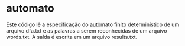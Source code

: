 # automato
Este código lê a especificação do autômato finito determinístico de um arquivo dfa.txt e as palavras a serem reconhecidas de um arquivo words.txt. 
A saída é escrita em um arquivo results.txt.
